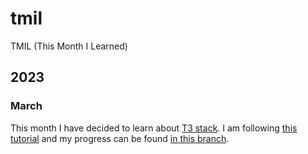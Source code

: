 # tmil
TMIL (This Month I Learned)

## 2023

### March

This month I have decided to learn about [T3 stack](https://create.t3.gg/). I am following [this tutorial](https://www.youtube.com/watch?v=S3k82XXCrBo) and my progress can be found [in this branch](https://github.com/sh4hids/tmil/tree/2023-03-t3).
